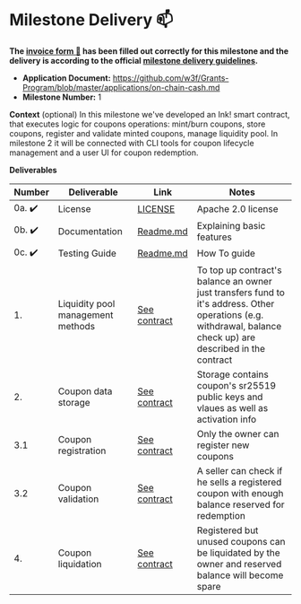 # Milestone Delivery :mailbox:

**The [invoice form :pencil:](https://docs.google.com/forms/d/e/1FAIpQLSfmNYaoCgrxyhzgoKQ0ynQvnNRoTmgApz9NrMp-hd8mhIiO0A/viewform) has been filled out correctly for this milestone and the delivery is according to the official [milestone delivery guidelines](https://github.com/w3f/Grants-Program/blob/master/docs/milestone-deliverables-guidelines.md).**

- **Application Document:** https://github.com/w3f/Grants-Program/blob/master/applications/on-chain-cash.md
- **Milestone Number:** 1

**Context** (optional)
In this milestone we've developed an Ink! smart contract, that executes logic for coupons operations: mint/burn coupons, store coupons, register and validate minted coupons, manage liquidity pool. In milestone 2 it will be connected with CLI tools for coupon lifecycle management and a user UI for coupon redemption.

**Deliverables**

| Number                 | Deliverable                       | Link                                                                                                                   | Notes                                                                                                                                                         |
| ---------------------- | --------------------------------- | ---------------------------------------------------------------------------------------------------------------------- | ------------------------------------------------------------------------------------------------------------------------------------------------------------- |
| 0a. :heavy_check_mark: | License                           | [LICENSE](https://github.com/bsn-si/ocex-smartcontract/blob/main/LICENSE)                                              | Apache 2.0 license                                                                                                                                            |
| 0b. :heavy_check_mark: | Documentation                     | [Readme.md](https://github.com/bsn-si/ocex-smartcontract#design-and-features)                                          | Explaining basic features                                                                                                                                     |
| 0c. :heavy_check_mark: | Testing Guide                     | [Readme.md](https://github.com/bsn-si/ocex-smartcontract#how-to)                                                       | How To guide                                                                                                                                                  |
| 1.                     | Liquidity pool management methods | [See contract](https://github.com/bsn-si/ocex-smartcontract/blob/7946707a23ab9a7c95baeb9d3d9f8c34baee9b6b/lib.rs#L219) | To top up contract's balance an owner just transfers fund to it's address. Other operations (e.g. withdrawal, balance check up) are described in the contract |
| 2.                     | Coupon data storage               | [See contract](https://github.com/bsn-si/ocex-smartcontract/blob/7946707a23ab9a7c95baeb9d3d9f8c34baee9b6b/lib.rs#L60)  | Storage contains coupon's sr25519 public keys and vlaues as well as activation info                                                                           |
| 3.1                    | Coupon registration               | [See contract](https://github.com/bsn-si/ocex-smartcontract/blob/7946707a23ab9a7c95baeb9d3d9f8c34baee9b6b/lib.rs#L97)  | Only the owner can register new coupons                                                                                                                       |
| 3.2                    | Coupon validation                 | [See contract](https://github.com/bsn-si/ocex-smartcontract/blob/main/lib.rs#L263)                                     | A seller can check if he sells a registered coupon with enough balance reserved for redemption                                                                |
| 4.                     | Coupon liquidation                | [See contract](https://github.com/bsn-si/ocex-smartcontract/blob/7946707a23ab9a7c95baeb9d3d9f8c34baee9b6b/lib.rs#L236) | Registered but unused coupons can be liquidated by the owner and reserved balance will become spare                                                           |
